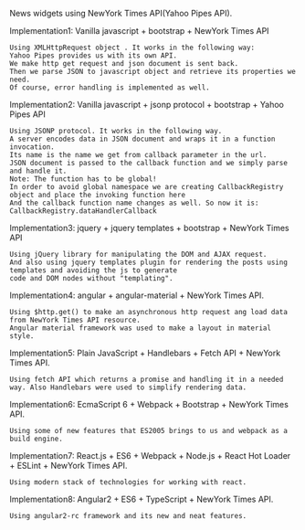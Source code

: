 News widgets using NewYork Times API(Yahoo Pipes API).

Implementation1: Vanilla javascript + bootstrap + NewYork Times API

    Using XMLHttpRequest object . It works in the following way:
    Yahoo Pipes provides us with its own API.
    We make http get request and json document is sent back.
    Then we parse JSON to javascript object and retrieve its properties we need.
    Of course, error handling is implemented as well.


Implementation2: Vanilla javascript + jsonp protocol + bootstrap + Yahoo Pipes API

    Using JSONP protocol. It works in the following way.
    A server encodes data in JSON document and wraps it in a function invocation.
    Its name is the name we get from callback parameter in the url.
    JSON document is passed to the callback function and we simply parse and handle it.
    Note: The function has to be global!
    In order to avoid global namespace we are creating CallbackRegistry object and place the invoking function here
    And the callback function name changes as well. So now it is: CallbackRegistry.dataHandlerCallback

Implementation3: jquery + jquery templates + bootstrap + NewYork Times API

    Using jQuery library for manipulating the DOM and AJAX request.
    And also using jquery templates plugin for rendering the posts using templates and avoiding the js to generate
    code and DOM nodes without "templating".

Implementation4: angular + angular-material + NewYork Times API.

    Using $http.get() to make an asynchronous http request ang load data from NewYork Times API resource.
    Angular material framework was used to make a layout in material style.


Implementation5: Plain JavaScript + Handlebars + Fetch API + NewYork Times API.

    Using fetch API which returns a promise and handling it in a needed way. Also Handlebars were used to simplify rendering data.


Implementation6: EcmaScript 6 + Webpack + Bootstrap + NewYork Times API.

    Using some of new features that ES2005 brings to us and webpack as a build engine.
    
    
Implementation7: React.js + ES6 + Webpack + Node.js + React Hot Loader + ESLint + NewYork Times API.  
    
    Using modern stack of technologies for working with react. 


Implementation8: Angular2 + ES6 + TypeScript + NewYork Times API.  
    
    Using angular2-rc framework and its new and neat features. 
